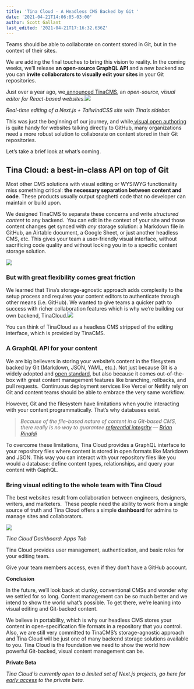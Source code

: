 ```yaml
---
title: 'Tina Cloud - A Headless CMS Backed by Git '
date: '2021-04-21T14:06:05-03:00'
author: Scott Gallant
last_edited: '2021-04-21T17:16:32.636Z'
---
```

Teams should be able to collaborate on content stored in Git, but in the context of their sites.

We are adding the final touches to bring this vision to reality. In the coming weeks, we’ll release **an open-source GraphQL API** and a new backend so you can **invite collaborators to visually edit your sites** in your Git repositories.

Just over a year ago, we[ announced TinaCMS](https://www.youtube.com/watch?v=iPDCmbaEF0Y), an _open-source, visual editor for React-based websites._![](https://res.cloudinary.com/forestry-demo/image/upload/v1619023278/tina-cms-visual-editing.gif)

_Real-time editing of a Next.js + TailwindCSS site with Tina’s sidebar._

This was just the beginning of our journey, and while[ visual open authoring](https://tina.io/blog/introducing-visual-open-authoring/) is quite handy for websites talking directly to GitHub, many organizations need a more robust solution to collaborate on content stored in their Git repositories.

Let’s take a brief look at what’s coming.

## Tina Cloud: a best-in-class API on top of Git

Most other CMS solutions with visual editing or WYSIWYG  functionality miss something critical:  **the necessary separation between content and code**. These products usually output spaghetti code that no developer can maintain or build upon.

We designed TinaCMS to separate these concerns and write _structured_ _content_ to any backend.  You can edit in the context of your site and those content changes get synced with _any_ storage solution: a Markdown file in GitHub, an Airtable document, a Google Sheet, or just another headless CMS, etc. This gives your team a user-friendly visual interface, without sacrificing code quality and without locking you in to a specific content storage solution.

![](/img/blog/Before.png)

### But with great flexibility comes great friction

We learned that Tina’s storage-agnostic approach adds complexity to the setup process and requires your content editors to authenticate through other means (i.e. GitHub). We wanted to give teams a quicker path to success with richer collaboration features which is why we’re building our own backend, TinaCloud.![](/img/blog/After.png)

You can think of TinaCloud as a headless CMS stripped of the editing interface, which is provided by TinaCMS.

### A GraphQL API for your content

We are big believers in storing your website’s content in the filesystem backed by Git (Markdown, JSON, YAML, etc.). Not just because Git is a widely adopted and [open standard](https://github.com/git/git), but also because it comes out-of-the-box with great content management features like branching, rollbacks, and pull requests.  Continuous deployment services like Vercel or Netlify rely on Git and content teams should be able to embrace the very same workflow.

However, Git and the filesystem have limitations when you’re interacting with your content programmatically. That’s why databases exist.

> _Because of the file-based nature of content in a Git-based CMS, there really is no way to guarantee [referential integrity](https://en.wikipedia.org/wiki/Referential_integrity) — [Brian Rinaldi](https://www.stackbit.com/blog/git-based-cms-relationships/)_

To overcome these limitations, Tina Cloud provides a GraphQL interface to your repository files where content is stored in open formats like Markdown and JSON. This way you can interact with your repository files like you would a database: define content types, relationships, and query your content with GaphQL.

### Bring visual editing to the whole team with Tina Cloud

The best websites result from collaboration between engineers, designers, writers, and marketers.  These people need the ability to work from a single source of truth and Tina Cloud offers a simple **dashboard** for admins to manage sites and collaborators.

![](/img/blog/tina-cloud-dashboard.png)

_Tina Cloud Dashboard: Apps Tab_

Tina Cloud provides user management, authentication, and basic roles for your editing team. 

Give your team members access, even if they don’t have a GitHub account.

**Conclusion**

In the future, we’ll look back at clunky, conventional CMSs and wonder why we settled for so long. Content management can be so much better and we intend to show the world what’s possible. To get there, we’re leaning into visual editing and Git-backed content.

We believe in portability, which is why our headless CMS stores your content in open-specification file formats in a repository that you control. Also, we are still very committed to TinaCMS’s storage-agnostic approach and Tina Cloud will be just one of many backend storage solutions available to you. Tina Cloud is the foundation we need to show the world how powerful Git-backed, visual content management can be.

**Private Beta**

_Tina Cloud is currently open to a limited set of Next.js projects, go here for [early access](https://tina.io/early-access/) to the private beta._